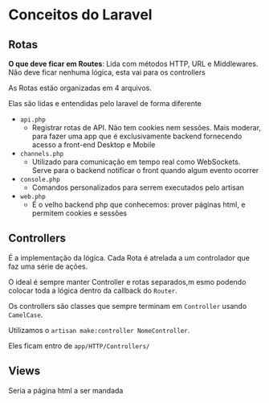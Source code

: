 # Conceitos do Laravel

## Rotas

**O que deve ficar em Routes**: Lida com métodos HTTP, URL e Middlewares. Não deve ficar nenhuma lógica, esta vai para os controllers

As Rotas estão organizadas em 4 arquivos.

Elas são lidas e entendidas pelo laravel de forma diferente

+ `api.php`
  + Registrar rotas de API. Não tem cookies nem sessões. Mais moderar, para fazer uma app que é exclusivamente backend fornecendo acesso a front-end Desktop e Mobile
+ `channels.php`
  + Utilizado para comunicação em tempo real como WebSockets. Serve para o backend notificar o front quando algum evento ocorrer
+ `console.php`
  + Comandos personalizados para serrem executados pelo artisan
+ `web.php`
  + É o velho backend php que conhecemos: prover páginas html, e permitem cookies e sessões

## Controllers

É a implementação da lógica. Cada Rota é atrelada a um controlador que faz uma série de ações.

O ideal é sempre manter Controller e rotas separados,m esmo podendo colocar toda a lógica dentro da callback do `Router`.

Os controllers são classes que sempre terminam em `Controller` usando `CamelCase`.

Utilizamos o `artisan make:controller NomeController`.

Eles ficam entro de `app/HTTP/Controllers/`

## Views

Seria a página html a ser mandada